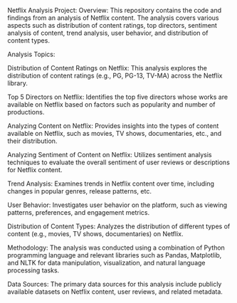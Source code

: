 Netflix Analysis Project:
Overview:
This repository contains the code and findings from an analysis of Netflix content. The analysis covers various aspects such as distribution of content ratings, top directors, sentiment analysis of content, trend analysis, user behavior, and distribution of content types.

Analysis Topics:

Distribution of Content Ratings on Netflix: This analysis explores the distribution of content ratings (e.g., PG, PG-13, TV-MA) across the Netflix library.

Top 5 Directors on Netflix: Identifies the top five directors whose works are available on Netflix based on factors such as popularity and number of productions.

Analyzing Content on Netflix: Provides insights into the types of content available on Netflix, such as movies, TV shows, documentaries, etc., and their distribution.

Analyzing Sentiment of Content on Netflix: Utilizes sentiment analysis techniques to evaluate the overall sentiment of user reviews or descriptions for Netflix content.

Trend Analysis: Examines trends in Netflix content over time, including changes in popular genres, release patterns, etc.

User Behavior: Investigates user behavior on the platform, such as viewing patterns, preferences, and engagement metrics.

Distribution of Content Types: Analyzes the distribution of different types of content (e.g., movies, TV shows, documentaries) on Netflix.

Methodology:
The analysis was conducted using a combination of Python programming language and relevant libraries such as Pandas, Matplotlib, and NLTK for data manipulation, visualization, and natural language processing tasks.

Data Sources:
The primary data sources for this analysis include publicly available datasets on Netflix content, user reviews, and related metadata.


